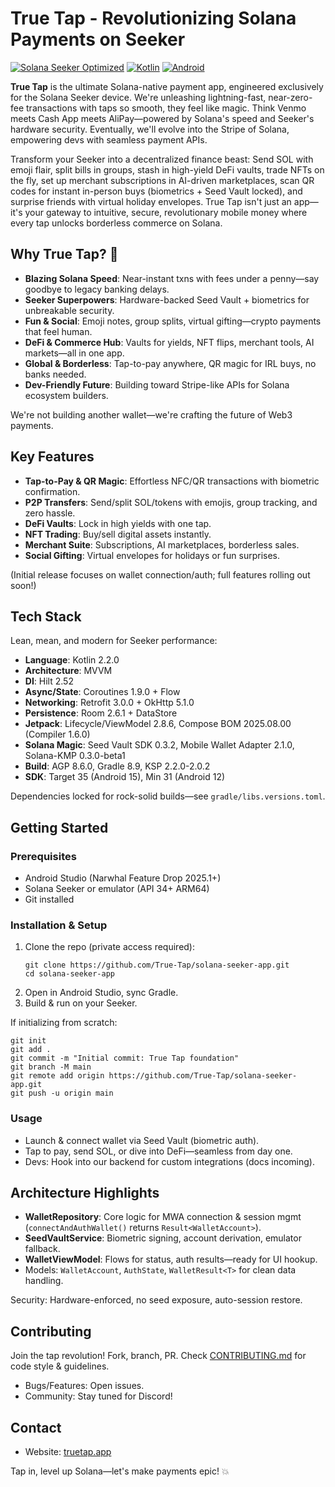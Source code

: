 # True Tap - Revolutionizing Solana Payments on Seeker

[![Solana Seeker Optimized](https://img.shields.io/badge/Optimized%20for-Solana%20Seeker-orange.svg)](https://solana.com/seeker)
[![Kotlin](https://img.shields.io/badge/Kotlin-2.2.0-purple.svg)](https://kotlinlang.org/)
[![Android](https://img.shields.io/badge/Android-SDK%2035-green.svg)](https://developer.android.com/about/versions/15)

**True Tap** is the ultimate Solana-native payment app, engineered exclusively for the Solana Seeker device. We're unleashing lightning-fast, near-zero-fee transactions with taps so smooth, they feel like magic. Think Venmo meets Cash App meets AliPay—powered by Solana's speed and Seeker's hardware security. Eventually, we'll evolve into the Stripe of Solana, empowering devs with seamless payment APIs.

Transform your Seeker into a decentralized finance beast: Send SOL with emoji flair, split bills in groups, stash in high-yield DeFi vaults, trade NFTs on the fly, set up merchant subscriptions in AI-driven marketplaces, scan QR codes for instant in-person buys (biometrics + Seed Vault locked), and surprise friends with virtual holiday envelopes. True Tap isn't just an app—it's your gateway to intuitive, secure, revolutionary mobile money where every tap unlocks borderless commerce on Solana.

## Why True Tap? 🚀
- **Blazing Solana Speed**: Near-instant txns with fees under a penny—say goodbye to legacy banking delays.
- **Seeker Superpowers**: Hardware-backed Seed Vault + biometrics for unbreakable security.
- **Fun & Social**: Emoji notes, group splits, virtual gifting—crypto payments that feel human.
- **DeFi & Commerce Hub**: Vaults for yields, NFT flips, merchant tools, AI markets—all in one app.
- **Global & Borderless**: Tap-to-pay anywhere, QR magic for IRL buys, no banks needed.
- **Dev-Friendly Future**: Building toward Stripe-like APIs for Solana ecosystem builders.

We're not building another wallet—we're crafting the future of Web3 payments.

## Key Features
- **Tap-to-Pay & QR Magic**: Effortless NFC/QR transactions with biometric confirmation.
- **P2P Transfers**: Send/split SOL/tokens with emojis, group tracking, and zero hassle.
- **DeFi Vaults**: Lock in high yields with one tap.
- **NFT Trading**: Buy/sell digital assets instantly.
- **Merchant Suite**: Subscriptions, AI marketplaces, borderless sales.
- **Social Gifting**: Virtual envelopes for holidays or fun surprises.

(Initial release focuses on wallet connection/auth; full features rolling out soon!)

## Tech Stack
Lean, mean, and modern for Seeker performance:
- **Language**: Kotlin 2.2.0
- **Architecture**: MVVM
- **DI**: Hilt 2.52
- **Async/State**: Coroutines 1.9.0 + Flow
- **Networking**: Retrofit 3.0.0 + OkHttp 5.1.0
- **Persistence**: Room 2.6.1 + DataStore
- **Jetpack**: Lifecycle/ViewModel 2.8.6, Compose BOM 2025.08.00 (Compiler 1.6.0)
- **Solana Magic**: Seed Vault SDK 0.3.2, Mobile Wallet Adapter 2.1.0, Solana-KMP 0.3.0-beta1
- **Build**: AGP 8.6.0, Gradle 8.9, KSP 2.2.0-2.0.2
- **SDK**: Target 35 (Android 15), Min 31 (Android 12)

Dependencies locked for rock-solid builds—see `gradle/libs.versions.toml`.

## Getting Started
### Prerequisites
- Android Studio (Narwhal Feature Drop 2025.1+)
- Solana Seeker or emulator (API 34+ ARM64)
- Git installed

### Installation & Setup
1. Clone the repo (private access required):
   ```
   git clone https://github.com/True-Tap/solana-seeker-app.git
   cd solana-seeker-app
   ```
2. Open in Android Studio, sync Gradle.
3. Build & run on your Seeker.

If initializing from scratch:
```
git init
git add .
git commit -m "Initial commit: True Tap foundation"
git branch -M main
git remote add origin https://github.com/True-Tap/solana-seeker-app.git
git push -u origin main
```

### Usage
- Launch & connect wallet via Seed Vault (biometric auth).
- Tap to pay, send SOL, or dive into DeFi—seamless from day one.
- Devs: Hook into our backend for custom integrations (docs incoming).

## Architecture Highlights
- **WalletRepository**: Core logic for MWA connection & session mgmt (`connectAndAuthWallet()` returns `Result<WalletAccount>`).
- **SeedVaultService**: Biometric signing, account derivation, emulator fallback.
- **WalletViewModel**: Flows for status, auth results—ready for UI hookup.
- Models: `WalletAccount`, `AuthState`, `WalletResult<T>` for clean data handling.

Security: Hardware-enforced, no seed exposure, auto-session restore.

## Contributing
Join the tap revolution! Fork, branch, PR. Check [CONTRIBUTING.md](CONTRIBUTING.md) for code style & guidelines.
- Bugs/Features: Open issues.
- Community: Stay tuned for Discord!

## Contact
- Website: [truetap.app](https://truetap.app)

Tap in, level up Solana—let's make payments epic! 💥